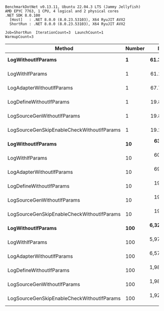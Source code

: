 ```

BenchmarkDotNet v0.13.11, Ubuntu 22.04.3 LTS (Jammy Jellyfish)
AMD EPYC 7763, 1 CPU, 4 logical and 2 physical cores
.NET SDK 8.0.100
  [Host]   : .NET 8.0.0 (8.0.23.53103), X64 RyuJIT AVX2
  ShortRun : .NET 8.0.0 (8.0.23.53103), X64 RyuJIT AVX2

Job=ShortRun  IterationCount=3  LaunchCount=1  
WarmupCount=3  

```
| Method                                     | Number | Mean        | Error      | StdDev    | Min         | Max         | Gen0   | Allocated |
|------------------------------------------- |------- |------------:|-----------:|----------:|------------:|------------:|-------:|----------:|
| **LogWithoutIfParams**                         | **1**      |    **61.37 ns** |   **0.582 ns** |  **0.032 ns** |    **61.34 ns** |    **61.40 ns** | **0.0010** |      **88 B** |
| LogWithIfParams                            | 1      |    61.10 ns |   7.426 ns |  0.407 ns |    60.86 ns |    61.57 ns | 0.0010 |      88 B |
| LogAdapterWithoutIfParams                  | 1      |    67.70 ns |  47.494 ns |  2.603 ns |    66.18 ns |    70.71 ns | 0.0010 |      88 B |
| LogDefineWithoutIfParams                   | 1      |    19.89 ns |   3.012 ns |  0.165 ns |    19.78 ns |    20.08 ns |      - |         - |
| LogSourceGenWithoutIfParams                | 1      |    19.84 ns |   0.333 ns |  0.018 ns |    19.82 ns |    19.85 ns |      - |         - |
| LogSourceGenSkipEnableCheckWithoutIfParams | 1      |    19.29 ns |   2.993 ns |  0.164 ns |    19.15 ns |    19.47 ns |      - |         - |
| **LogWithoutIfParams**                         | **10**     |   **637.87 ns** | **682.659 ns** | **37.419 ns** |   **614.69 ns** |   **681.04 ns** | **0.0105** |     **880 B** |
| LogWithIfParams                            | 10     |   602.40 ns |  23.748 ns |  1.302 ns |   601.39 ns |   603.87 ns | 0.0105 |     880 B |
| LogAdapterWithoutIfParams                  | 10     |   697.69 ns | 171.460 ns |  9.398 ns |   691.22 ns |   708.47 ns | 0.0105 |     880 B |
| LogDefineWithoutIfParams                   | 10     |   198.94 ns |   0.887 ns |  0.049 ns |   198.88 ns |   198.97 ns |      - |         - |
| LogSourceGenWithoutIfParams                | 10     |   196.99 ns |   2.272 ns |  0.125 ns |   196.86 ns |   197.10 ns |      - |         - |
| LogSourceGenSkipEnableCheckWithoutIfParams | 10     |   192.23 ns |   7.893 ns |  0.433 ns |   191.88 ns |   192.71 ns |      - |         - |
| **LogWithoutIfParams**                         | **100**    | **6,325.54 ns** | **273.333 ns** | **14.982 ns** | **6,310.18 ns** | **6,340.11 ns** | **0.0992** |    **8800 B** |
| LogWithIfParams                            | 100    | 5,978.22 ns | 350.947 ns | 19.237 ns | 5,962.53 ns | 5,999.68 ns | 0.0992 |    8800 B |
| LogAdapterWithoutIfParams                  | 100    | 6,571.01 ns | 703.298 ns | 38.550 ns | 6,527.97 ns | 6,602.36 ns | 0.0992 |    8800 B |
| LogDefineWithoutIfParams                   | 100    | 1,987.78 ns |  13.804 ns |  0.757 ns | 1,986.91 ns | 1,988.22 ns |      - |         - |
| LogSourceGenWithoutIfParams                | 100    | 1,982.69 ns |  30.691 ns |  1.682 ns | 1,981.45 ns | 1,984.60 ns |      - |         - |
| LogSourceGenSkipEnableCheckWithoutIfParams | 100    | 1,925.15 ns |  32.287 ns |  1.770 ns | 1,923.72 ns | 1,927.13 ns |      - |         - |
